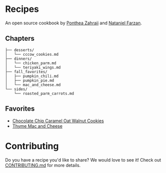 # Recipes

An open source cookbook by [Ponthea Zahraii](https://github.com/pontheazahraii) and [Nataniel Farzan](https://github.com/natanielf).

## Chapters

```
├── desserts/
│   └── cccow_cookies.md
├── dinners/
│   └── chicken_parm.md
│   └── teriyaki_wings.md
├── fall_favorites/
│   ├── pumpkin_chili.md
│   ├── pumpkin_pie.md
│   └── mac_and_cheese.md
└── sides/
    └── roasted_parm_carrots.md
```

## Favorites

- [Chocolate Chip Caramel Oat Walnut Cookies](./desserts/cccow_cookies.md)
- [Thyme Mac and Cheese](./fall_favorites/mac_and_cheese.md)

# Contributing

Do you have a recipe you'd like to share? We would love to see it! Check out [CONTRIBUTING.md](./CONTRIBUTING.md) for more details.
